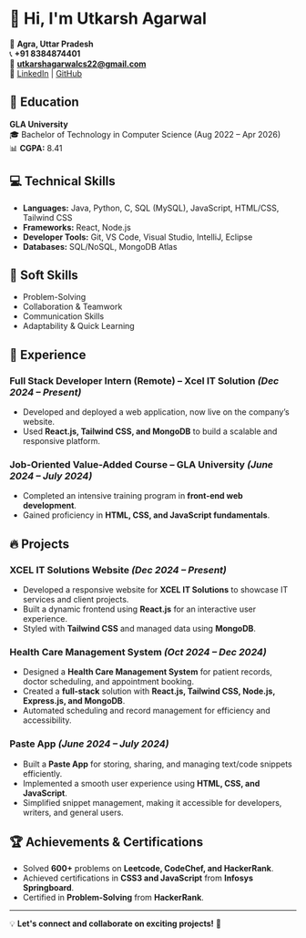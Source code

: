 # 👋 Hi, I'm Utkarsh Agarwal

📍 **Agra, Uttar Pradesh**  
📞 **+91 8384874401**  
📧 **utkarshagarwalcs22@gmail.com**  
🔗 [LinkedIn](https://www.linkedin.com/in/utkarsh-agarwal-583264280) | [GitHub](https://github.com/Utkarshagar)

## 🏫 Education
**GLA University**  
🎓 Bachelor of Technology in Computer Science (Aug 2022 – Apr 2026)  
📊 **CGPA:** 8.41

## 💻 Technical Skills
- **Languages:** Java, Python, C, SQL (MySQL), JavaScript, HTML/CSS, Tailwind CSS
- **Frameworks:** React, Node.js
- **Developer Tools:** Git, VS Code, Visual Studio, IntelliJ, Eclipse
- **Databases:** SQL/NoSQL, MongoDB Atlas

## 🚀 Soft Skills
- Problem-Solving
- Collaboration & Teamwork
- Communication Skills
- Adaptability & Quick Learning

## 💼 Experience
### **Full Stack Developer Intern (Remote) – Xcel IT Solution** *(Dec 2024 – Present)*  
- Developed and deployed a web application, now live on the company’s website.
- Used **React.js, Tailwind CSS, and MongoDB** to build a scalable and responsive platform.

### **Job-Oriented Value-Added Course – GLA University** *(June 2024 – July 2024)*  
- Completed an intensive training program in **front-end web development**.
- Gained proficiency in **HTML, CSS, and JavaScript fundamentals**.

## 🔥 Projects
### **XCEL IT Solutions Website** *(Dec 2024 – Present)*
- Developed a responsive website for **XCEL IT Solutions** to showcase IT services and client projects.
- Built a dynamic frontend using **React.js** for an interactive user experience.
- Styled with **Tailwind CSS** and managed data using **MongoDB**.

### **Health Care Management System** *(Oct 2024 – Dec 2024)*
- Designed a **Health Care Management System** for patient records, doctor scheduling, and appointment booking.
- Created a **full-stack** solution with **React.js, Tailwind CSS, Node.js, Express.js, and MongoDB**.
- Automated scheduling and record management for efficiency and accessibility.

### **Paste App** *(June 2024 – July 2024)*
- Built a **Paste App** for storing, sharing, and managing text/code snippets efficiently.
- Implemented a smooth user experience using **HTML, CSS, and JavaScript**.
- Simplified snippet management, making it accessible for developers, writers, and general users.

## 🏆 Achievements & Certifications
- Solved **600+** problems on **Leetcode, CodeChef, and HackerRank**.
- Achieved certifications in **CSS3 and JavaScript** from **Infosys Springboard**.
- Certified in **Problem-Solving** from **HackerRank**.

---
💡 **Let's connect and collaborate on exciting projects!** 🚀
